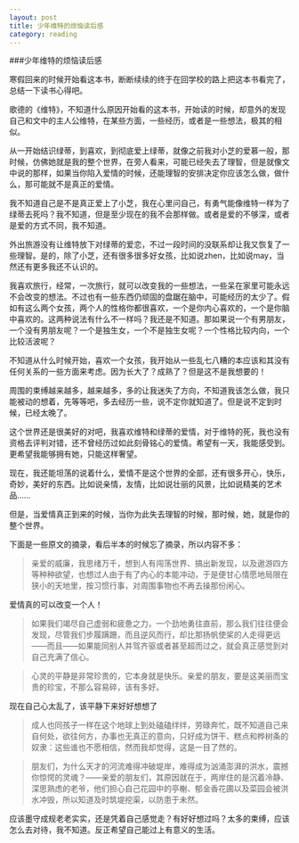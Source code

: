 ```yaml
---
layout: post
title: 少年维特的烦恼读后感
category: reading
---
```


###少年维特的烦恼读后感

寒假回来的时候开始看这本书，断断续续的终于在回学校的路上把这本书看完了，总结一下读书心得吧。

歌德的《维特》，不知道什么原因开始看的这本书，开始读的时候，却意外的发现自己和文中的主人公维特，在某些方面，一些经历，或者是一些想法，极其的相似。

从一开始结识绿蒂，到喜欢，到彻底爱上绿蒂，就像之前我对小芝的爱慕一般，那时候，仿佛她就是我的整个世界，在旁人看来，可能已经失去了理智，但是就像文中说的那样，如果当你陷入爱情的时候，还能理智的安排决定你应该怎么做，做什么，那可能就不是真正的爱情。

我不知道自己是不是真正爱上了小芝，我在心里问自己，有勇气能像维特一样为了绿蒂去死吗？我不知道，但是至少现在的我不会那样做。或者是爱的不够深，或者是爱的方式不同，我不知道。

外出旅游没有让维特放下对绿蒂的爱恋，不过一段时间的没联系却让我又恢复了一些理智。是的，除了小芝，还有很多很多好女孩，比如说zhen，比如说may，当然还有更多我还不认识的。

我喜欢旅行，经常，一次旅行，就可以改变我的一些想法，一些呆在家里可能永远不会改变的想法。不过也有一些东西仍顽固的盘踞在脑中，可能经历的太少了。假如有这么两个女孩，两个人的性格你都很喜欢，一个是你内心喜欢的，一个是你脑中喜欢的。这两种说法有什么不一样吗？我还是不知道。那如果说一个有男朋友，一个没有男朋友呢？一个是独生女，一个不是独生女呢？一个性格比较内向，一个比较活波呢？

不知道从什么时候开始，喜欢一个女孩，我开始从一些乱七八糟的本应该和其没有任何关系的一些方面来考虑。因为长大了？成熟了？但是这不是我想要的！

周围的束缚越来越多，越来越多，多的让我迷失了方向，不知道我该怎么做，我只能被动的想着，先等等吧，多去经历一些，说不定你就知道了。但是说不定到时候，已经太晚了。

这个世界还是很美好的对吧，我喜欢维特和绿蒂的爱情，对于维特的死，我也没有资格去评判对错，还不曾经历过如此刻骨铭心的爱情。希望有一天，我能感受到。更希望我能够拥有她，只能这样奢望。

现在，我还能坦荡的说着什么，爱情不是这个世界的全部，还有很多开心，快乐，奇妙，美好的东西。比如说亲情，友情，比如说壮丽的风景，比如说精美的艺术品……

但是，当爱情真正到来的时候，当你为此失去理智的时候，那时候，她，就是你的整个世界。

下面是一些原文的摘录，看后半本的时候忘了摘录，所以内容不多：

> 亲爱的威廉，我思绪万千，想到人有闯荡世界、搞出新发现，以及遨游四方等种种欲望，也想过人由于有了内心的本能冲动，于是便甘心情愿地局限在狭小的天地里，按习惯行事，对周围事物也不再去操那份闲心。

爱情真的可以改变一个人！

> 如果我们竭尽自己虚弱和疲惫之力，一个劲地勇往直前，那么我们往往便会发现，尽管我们步履蹒跚，而且逆风而行，却比那扬帆使桨的人走得更远——而且——如果能同别人并驾齐驱或者甚至超而过之，就会真正感觉到对自己充满了信心。

> 心灵的平静是非常珍贵的，它本身就是快乐。亲爱的朋友，要是这美丽而宝贵的珍宝，不那么容易碎，该有多好。

现在自己心太乱了，该平静下来好好想想了

> 成人也同孩子一样在这个地球上到处磕磕绊绊，劳碌奔忙，既不知道自己来自何处，欲往何方，办事也无真正的意向，只好成为饼干、糕点和桦树条的奴隶：这些谁也不愿相信，然而我却觉得，这是一目了然的。

> 朋友们，为什么天才的河流难得冲破堤岸，难得成为汹涌澎湃的洪水，震撼你惊愕的灵魂？——亲爱的朋友们，其原因就在于，两岸住的是沉着冷静、深思熟虑的老爷，他们担心自己花园中的亭榭、郁金香花圃以及菜园会被洪水冲毁，所以知道及时筑堤挖渠，以防患于未然。

应该墨守成规老老实实，还是凭着自己感觉走？有好好想过吗？太多的束缚，应该怎么去对待，我不知道。反正希望自己能过上有意义的生活。

